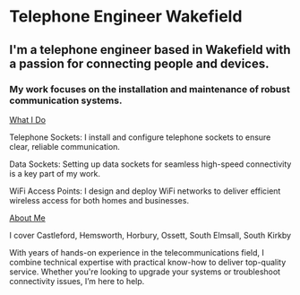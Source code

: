 # Telephone Engineer Wakefield

## I'm a telephone engineer based in Wakefield with a passion for connecting people and devices.
### My work focuses on the installation and maintenance of robust communication systems.


<ins>What I Do</ins>

Telephone Sockets: I install and configure telephone sockets to ensure clear, reliable communication.

Data Sockets: Setting up data sockets for seamless high-speed connectivity is a key part of my work.

WiFi Access Points: I design and deploy WiFi networks to deliver efficient wireless access for both homes and businesses.

<ins>About Me</ins>

I cover Castleford, Hemsworth, Horbury, Ossett, South Elmsall, South Kirkby

With years of hands-on experience in the telecommunications field, I combine technical expertise with practical know-how to deliver top-quality service. Whether you're looking to upgrade your systems or troubleshoot connectivity issues, I’m here to help.
